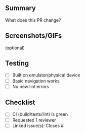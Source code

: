 
## Summary
What does this PR change?

## Screenshots/GIFs
(optional)

## Testing
- [ ] Built on emulator/physical device
- [ ] Basic navigation works
- [ ] No new lint errors

## Checklist
- [ ] CI (build/tests/lint) is green
- [ ] Requested 1 reviewer
- [ ] Linked issue(s): Closes #<id>
